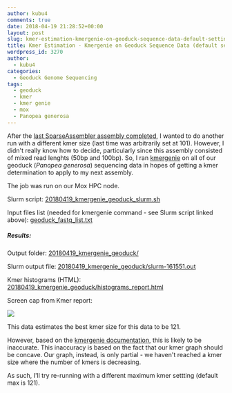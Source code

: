 ```yaml
---
author: kubu4
comments: true
date: 2018-04-19 21:28:52+00:00
layout: post
slug: kmer-estimation-kmergenie-on-geoduck-sequence-data-default-settings
title: Kmer Estimation - Kmergenie on Geoduck Sequence Data (default settings)
wordpress_id: 3270
author:
  - kubu4
categories:
  - Geoduck Genome Sequencing
tags:
  - geoduck
  - kmer
  - kmer genie
  - mox
  - Panopea generosa
---
```


After the [last SparseAssembler assembly completed](2018/04/05/genome-assembly-sparseassembler-geoduck-genomic-data-kmer101.html), I wanted to do another run with a different kmer size (last time was arbitrarily set at 101). However, I didn't really know how to decide, particularly since this assembly consisted of mixed read lenghts (50bp and 100bp). So, I ran [kmergenie](https://kmergenie.bx.psu.edu/README) on all of our geoduck (_Panopea generosa_) sequencing data in hopes of getting a kmer determination to apply to my next assembly.

The job was run on our Mox HPC node.

Slurm script: [20180419_kmergenie_geoduck_slurm.sh](https://owl.fish.washington.edu/Athaliana/20180419_kmergenie_geoduck/20180419_kmergenie_geoduck_slurm.sh)

Input files list (needed for kmergenie command - see Slurm script linked above): [geoduck_fastq_list.txt](https://owl.fish.washington.edu/Athaliana/20180419_kmergenie_geoduck/geoduck_fastq_list.txt)



##### Results:



Output folder: [20180419_kmergenie_geoduck/](https://owl.fish.washington.edu/Athaliana/20180419_kmergenie_geoduck/)

Slurm output file: [20180419_kmergenie_geoduck/slurm-161551.out](https://owl.fish.washington.edu/Athaliana/20180419_kmergenie_geoduck/slurm-161551.out)

Kmer histograms (HTML): [20180419_kmergenie_geoduck/histograms_report.html](https://owl.fish.washington.edu/Athaliana/20180419_kmergenie_geoduck/histograms_report.html)

Screen cap from Kmer report:

![](https://owl.fish.washington.edu/Athaliana/20180419_kmergenie_geoduck/20180419_kmer_plot.png)

This data estimates the best kmer size for this data to be 121.

However, based on the [kmergenie documentation](https://owl.fish.washington.edu/Athaliana/20180419_kmergenie_geoduck/histograms_report.html#advhelp), this is likely to be inaccurate. This inaccuracy is based on the fact that our kmer graph should be concave. Our graph, instead, is only partial - we haven't reached a kmer size where the number of kmers is decreasing.

As such, I'll try re-running with a different maximum kmer settting (default max is 121).
